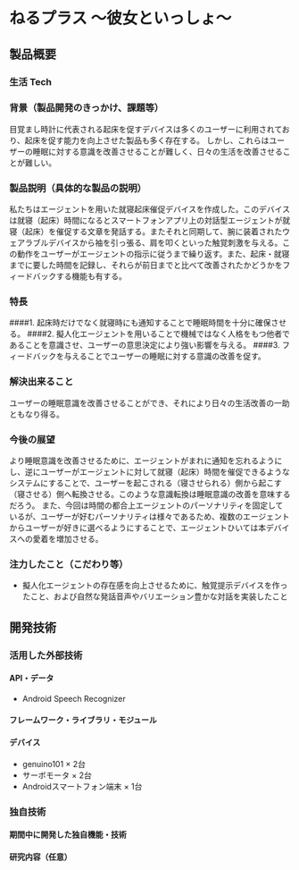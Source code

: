 # ねるプラス ～彼女といっしょ～
## 製品概要
### 生活 Tech

### 背景（製品開発のきっかけ、課題等）
目覚まし時計に代表される起床を促すデバイスは多くのユーザーに利用されており、起床を促す能力を向上させた製品も多く存在する。
しかし、これらはユーザーの睡眠に対する意識を改善させることが難しく、日々の生活を改善させることが難しい。
### 製品説明（具体的な製品の説明）
私たちはエージェントを用いた就寝起床催促デバイスを作成した。このデバイスは就寝（起床）時間になるとスマートフォンアプリ上の対話型エージェントが就寝（起床）を催促する文章を発話する。またそれと同期して、腕に装着されたウェアラブルデバイスから袖を引っ張る、肩を叩くといった触覚刺激を与える。この動作をユーザーがエージェントの指示に従うまで繰り返す。また、起床・就寝までに要した時間を記録し、それらが前日までと比べて改善されたかどうかをフィードバックする機能も有する。
### 特長
####1. 起床時だけでなく就寝時にも通知することで睡眠時間を十分に確保させる。
####2. 擬人化エージェントを用いることで機械ではなく人格をもつ他者であることを意識させ、ユーザーの意思決定により強い影響を与える。
####3. フィードバックを与えることでユーザーの睡眠に対する意識の改善を促す。

### 解決出来ること
ユーザーの睡眠意識を改善させることができ、それにより日々の生活改善の一助ともなり得る。
### 今後の展望
より睡眠意識を改善させるために、エージェントがまれに通知を忘れるようにし、逆にユーザーがエージェントに対して就寝（起床）時間を催促できるようなシステムにすることで、ユーザーを起こされる（寝させられる）側から起こす（寝させる）側へ転換させる。このような意識転換は睡眠意識の改善を意味するだろう。
また、今回は時間の都合上エージェントのパーソナリティを固定しているが、ユーザーが好むパーソナリティは様々であるため、複数のエージェントからユーザーが好きに選べるようにすることで、エージェントひいては本デバイスへの愛着を増加させる。
### 注力したこと（こだわり等）
* 擬人化エージェントの存在感を向上させるために、触覚提示デバイスを作ったこと、および自然な発話音声やバリエーション豊かな対話を実装したこと

## 開発技術
### 活用した外部技術
#### API・データ
* Android Speech Recognizer

#### フレームワーク・ライブラリ・モジュール

#### デバイス
* genuino101 × 2台
* サーボモータ × 2台
* Androidスマートフォン端末 × 1台

### 独自技術
#### 期間中に開発した独自機能・技術

#### 研究内容（任意）
